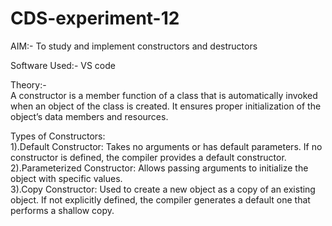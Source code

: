 # CDS-experiment-12

AIM:- To study and implement constructors and destructors<br>

Software Used:- VS code <br>

Theory:-<br>
A constructor is a member function of a class that is automatically invoked when an object of the class is created. It ensures proper initialization of the object’s data members and resources.<br>

Types of Constructors:<br>
1).Default Constructor: Takes no arguments or has default parameters. If no constructor is defined, the compiler provides a default constructor.<br>
2).Parameterized Constructor: Allows passing arguments to initialize the object with specific values.<br>
3).Copy Constructor: Used to create a new object as a copy of an existing object. If not explicitly defined, the compiler generates a default one that performs a shallow copy.<br>
